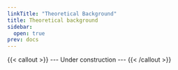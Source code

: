 ```yaml
---
linkTitle: "Theoretical Background"
title: Theoretical background
sidebar:
  open: true
prev: docs
---
```


{{< callout >}}
  --- Under construction ---
{{< /callout >}}

